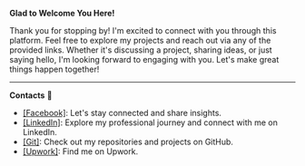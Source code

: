  **Glad to Welcome You Here!**

Thank you for stopping by! I'm excited to connect with you through this platform. Feel free to explore my projects and reach out via any of the provided links. Whether it's discussing a project, sharing ideas, or just saying hello, I'm looking forward to engaging with you. Let's make great things happen together!

----------------------------------------

 **Contacts** :eyes:
  + [[Facebook]](https://www.facebook.com/konstantin.chalets/): Let's stay connected and share insights.
  + [[LinkedIn]](https://www.linkedin.com/in/kanstantsin-halets-b14878205/): Explore my professional journey and connect with me on LinkedIn.
  + [[Git]](https://github.com/bykota): Check out my repositories and projects on GitHub.
  + [[Upwork]](https://www.upwork.com/freelancers/~013f8d67d6a7865153): Find me on Upwork.
